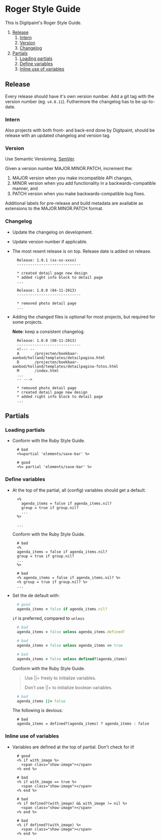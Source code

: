 # Roger Style Guide

This is Digitpaint's Roger Style Guide.

1. [Release](#release)
    1. [Intern](#intern)
    1. [Version](#version)
    1. [Changelog](#changelog)
1. [Partials](#partials)
    1. [Loading partials](#loading-partials)
    1. [Define variables](#define-variables)
    1. [Inline use of variables](#inline-use-of-variables)

## Release

Every release should have it's own version number.
Add a git tag with the version number (eg. `v4.8.11`).
Futhermore the changelog has to be up-to-date.

### Intern

Also projects with both front- and back-end done by Digitpaint, should be release with an updated changelog and version tag.

### Version

Use Semantic Versioning, [SemVer](http://semver.org/).

Given a version number MAJOR.MINOR.PATCH, increment the:
1. MAJOR version when you make incompatible API changes,
1. MINOR version when you add functionality in a backwards-compatible manner, and
1. PATCH version when you make backwards-compatible bug fixes.

Additional labels for pre-release and build metadata are available as extensions to the MAJOR.MINOR.PATCH format.

### Changelog

- Update the changelog on development.

- Update version number if applicable.

- The most resent release is on top. Release date is added on release.
  ```
    Release: 1.0.1 (xx-xx-xxxx)
    -----------------------------

    * created detail page new design
    * added right info block to detail page
    ...

    Release: 1.0.0 (04-11-2013)
    -----------------------------

    * removed photo detail page
    ...
  ```

- Adding the changed files is optional for most projects, but required for some projects.

  __Note__: keep a consistent changelog.
  ```
    Release: 1.0.0 (08-11-2013)
    -----------------------------
    <!--- --
    A       /projecten/boekbaar-aanbod/holland/templates/detailpagina.html
    D       /projecten/boekbaar-aanbod/holland/templates/detailpagina-fotos.html
    M       /index.html
    ...
    -- --->

    * removed photo detail page
    * created detail page new design
    * added right info block to detail page
    ...
  ```

## Partials

### Loading partials

- Conform with the Ruby Style Guide.
  ```erb
    # bad
    <%=partial 'elements/save-bar' %>

    # good
    <%= partial 'elements/save-bar' %>
  ```

### Define variables

- At the top of the partial, all (config) variables should get a default.
  ```erb
    <%
      agenda_items = false if agenda_items.nil?
      group = true if group.nil?
      ...
    %>

    ...
  ```
  Conform with the Ruby Style Guide.
  ```erb
    # bad
    <%
    agenda_items = false if agenda_items.nil?
    group = true if group.nil?
    ...
    %>

    # bad
    <% agenda_items = false if agenda_items.nil? %>
    <% group = true if group.nil? %>
    ...
  ```

- Set the de default with:
  ```ruby
    # good
    agenda_items = false if agenda_items.nil?
  ```

  `if` is preferred, compared to `unless`
  ```ruby
    # bad
    agenda_items = false unless agenda_items.defined?

    # bad
    agenda_items = false unless agenda_items == true

    # bad
    agenda_items = false unless defined?(agenda_items)
  ```

  Conform with the Ruby Style Guide.

  > Use ||= freely to initialize variables.
  >
  > Don't use ||= to initialize boolean variables.

  ```ruby
    # bad
    agenda_items ||= false
  ```
  The following is devious:
  ```ruy
    # bad
    agenda_items = defined?(agenda_items) ? agenda_items : false
  ```

### Inline use of variables

- Variables are defined at the top of partial. Don't check for it!
  ```erb
    # good
    <% if with_image %>
      <span class="show-image"></span>
    <% end %>

    # bad
    <% if with_image == true %>
      <span class="show-image"></span>
    <% end %>

    # bad
    <% if defined?(with_image) && with_image != nil %>
      <span class="show-image"></span>
    <% end %>

    # bad
    <% if defined?(with_image) %>
      <span class="show-image"></span>
    <% end %>
  ```

